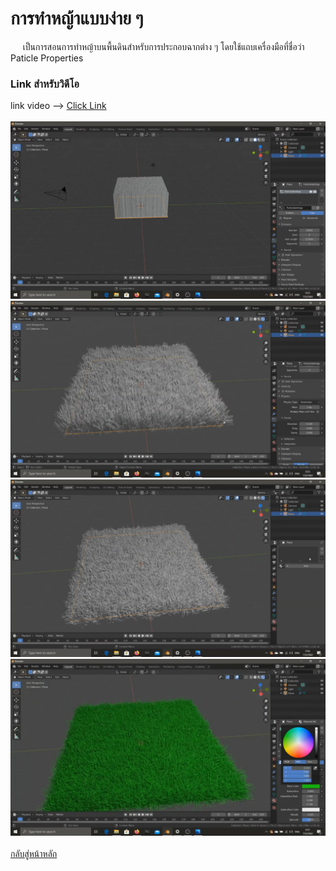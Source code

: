 # การทำหญ้าแบบง่าย ๆ
&nbsp;&nbsp;&nbsp;&nbsp; เป็นการสอนการทำหญ้าบนพื้นดินสำหรับการประกอบฉากต่าง ๆ โดยใช้แถบเครื่องมือที่ชื่อว่า Paticle Properties
<br>
### Link สำหรับวิดีโอ
link video --> [Click Link](https://youtu.be/98Ko5OtQy14)<br>
<br>
<img src="image/grass/8.1.png"><br>
<img src="image/grass/8.2.png"><br>
<img src="image/grass/8.3.png"><br>
<img src="image/grass/8.4.png"><br>
</img>
<br>
[กลับสู่หน้าหลัก](README.md)<br>
